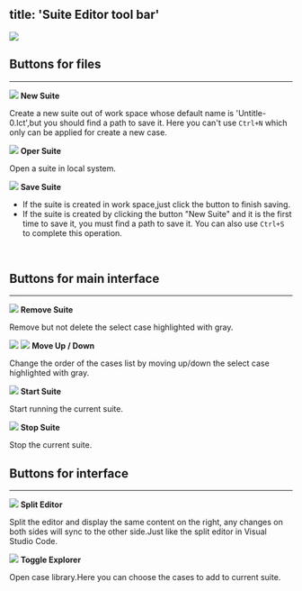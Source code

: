 title: 'Suite Editor tool bar'
---
<img src="/">
<br>

## Buttons for files
---

<img src="/themes/"/> **New Suite**  

Create a new suite out of work space whose default name is 'Untitle-0.lct',but you should find a path to save it. Here you can't use `Ctrl+N` which only can be applied for create a new case.

<img src="/themes/"/> **Oper Suite**

Open a suite in local system.

<img src="/themes/"/> **Save Suite** 

- If the suite is created in work space,just click the button to finish saving. 
- If the suite is created by clicking the button "New Suite" and it is the first time to save it, you must find a path to save it.
You can also use `Ctrl+S` to complete this operation.
<br>

## Buttons for main interface
---

<img src="/"/> **Remove Suite**

Remove but not delete the select case highlighted with gray.

<img src="/"/> <img src="/"/> **Move Up / Down**

Change the order of the cases list by moving up/down the select case highlighted with gray.

<img src="/"/> **Start Suite**

Start running the current suite.

<img src="/"/> **Stop Suite**

Stop the current suite.
<br>

## Buttons for interface
---

<img src="/"/> **Split Editor**

Split the editor and display the same content on the right, any changes on both sides will sync to the other side.Just like the split editor in Visual Studio Code.

<img src="/"/> **Toggle Explorer**

Open case library.Here you can choose the cases to add to current suite.